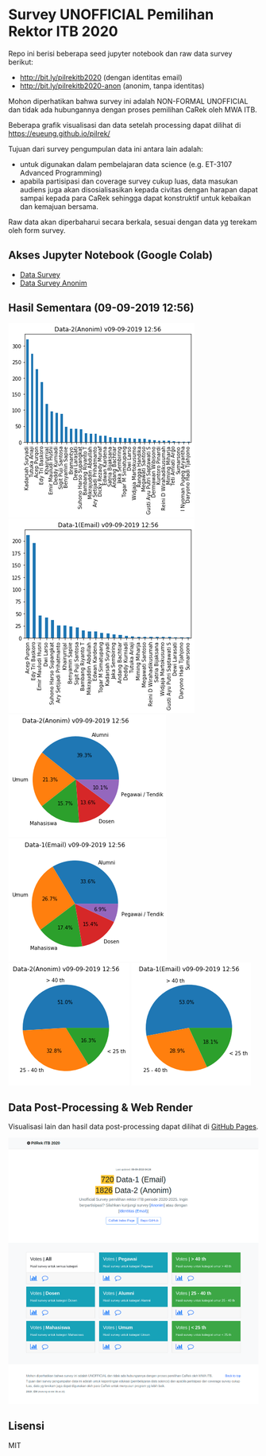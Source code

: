 # Survey UNOFFICIAL Pemilihan Rektor ITB 2020

Repo ini berisi beberapa seed jupyter notebook dan raw data survey berikut:

- http://bit.ly/pilrekitb2020 (dengan identitas email)
- http://bit.ly/pilrekitb2020-anon (anonim, tanpa identitas)

Mohon diperhatikan bahwa survey ini adalah NON-FORMAL UNOFFICIAL dan tidak ada hubungannya dengan proses pemilihan CaRek oleh MWA ITB. 

Beberapa grafik visualisasi dan data setelah processing dapat dilihat di https://eueung.github.io/pilrek/

Tujuan dari survey pengumpulan data ini antara lain adalah:
- untuk digunakan dalam pembelajaran data science (e.g. ET-3107 Advanced Programming)
- apabila partisipasi dan coverage survey cukup luas, data masukan audiens juga akan disosialisasikan kepada civitas dengan harapan dapat sampai kepada para CaRek sehingga dapat konstruktif untuk kebaikan dan kemajuan bersama.

Raw data akan diperbaharui secara berkala, sesuai dengan data yg terekam oleh form survey.

## Akses Jupyter Notebook (Google Colab)

- [Data Survey](https://colab.research.google.com/github/eueung/pilrek/blob/master/pilrek.ipynb)
- [Data Survey Anonim](https://colab.research.google.com/github/eueung/pilrek/blob/master/pilrek-anon.ipynb)

## Hasil Sementara (09-09-2019 12:56)

![](images/pilrek-anon_09-09-19_12-56.png)
![](images/pilrek_09-09-19_12-56.png)
![](images/cat-anon_09-09-19_12-56.png)
![](images/cat_09-09-19_12-56.png)
![](images/age-anon_09-09-19_12-56.png)
![](images/age_09-09-19_12-56.png)


## Data Post-Processing & Web Render

Visualisasi lain dan hasil data post-processing dapat dilihat di [GitHub Pages](https://eueung.github.io/pilrek/).

![](images/ss-01.png)

## Lisensi

MIT